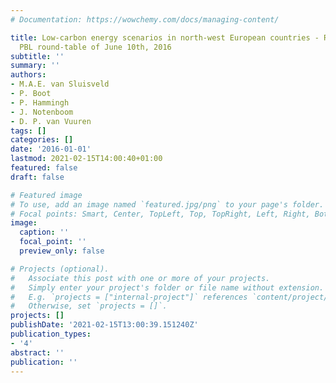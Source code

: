 ```yaml
---
# Documentation: https://wowchemy.com/docs/managing-content/

title: Low-carbon energy scenarios in north-west European countries - Report of the
  PBL round-table of June 10th, 2016
subtitle: ''
summary: ''
authors:
- M.A.E. van Sluisveld
- P. Boot
- P. Hammingh
- J. Notenboom
- D. P. van Vuuren
tags: []
categories: []
date: '2016-01-01'
lastmod: 2021-02-15T14:00:40+01:00
featured: false
draft: false

# Featured image
# To use, add an image named `featured.jpg/png` to your page's folder.
# Focal points: Smart, Center, TopLeft, Top, TopRight, Left, Right, BottomLeft, Bottom, BottomRight.
image:
  caption: ''
  focal_point: ''
  preview_only: false

# Projects (optional).
#   Associate this post with one or more of your projects.
#   Simply enter your project's folder or file name without extension.
#   E.g. `projects = ["internal-project"]` references `content/project/deep-learning/index.md`.
#   Otherwise, set `projects = []`.
projects: []
publishDate: '2021-02-15T13:00:39.151240Z'
publication_types:
- '4'
abstract: ''
publication: ''
---
```

